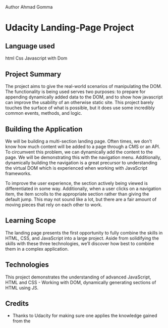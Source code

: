 ## 
Author Ahmad Gomma
# Udacity Landing-Page Project

## Language used

 html Css Javascript with Dom
     
## Project Summary
The project aims to give the real-world scenarios of manipulating the DOM. The functionality is being used serves two purposes: to prepare for appending dynamically added data to the DOM, and to show how javascript can improve the usability of an otherwise static site. This project barely touches the surface of what is possible, but it does use some incredibly common events, methods, and logic.

## Building the Application
We will be building a multi-section landing page. Often times, we don’t know how much content will be added to a page through a CMS or an API. To circumvent this problem, we can dynamically add the content to the page. We will be demonstrating this with the navigation menu. Additionally, dynamically building the navigation is a great precursor to understanding the virtual DOM which is experienced when working with JavaScript frameworks.

To improve the user experience, the section actively being viewed is differentiated in some way. Additionally, when a user clicks on a navigation item, the item scrolls to the appropriate section rather than giving the default jump. This may not sound like a lot, but there are a fair amount of moving pieces that rely on each other to work.

## Learning Scope
The landing page presents the first opportunity to fully combine the skills in HTML, CSS, and JavaScript into a large project. Aside from solidifying the skills with these three technologies, we’ll discover how best to combine them in a complex application.

## Technologies

This project demonstrates the understanding of advanced JavaScript, HTML and CSS - Working with DOM, dynamically generating sections of HTML using JS.

## Credits
- Thanks to Udacity for making sure one applies the knowledge gained from the 